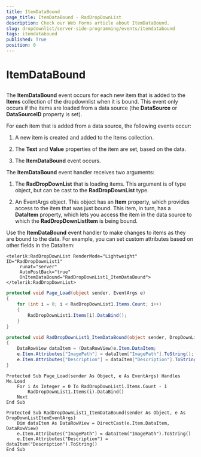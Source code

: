 ```yaml
---
title: ItemDataBound
page_title: ItemDataBound - RadDropDownList
description: Check our Web Forms article about ItemDataBound.
slug: dropdownlist/server-side-programming/events/itemdatabound
tags: itemdatabound
published: True
position: 0
---
```


# ItemDataBound



## 

The **ItemDataBound** event occurs for each new item that is added to the **Items** collection of the dropdownlist when it is bound. This event only occurs if the items are loaded from a data source (the **DataSource** or **DataSourceID** property is set).

For each item that is added from a data source, the following events occur:

1. A new item is created and added to the Items collection.

2. The **Text** and **Value** properties of the item are set, based on the data.

3. The **ItemDataBound** event occurs.

The **ItemDataBound** event handler receives two arguments:

1. The **RadDropDownList** that is loading items. This argument is of type object, but can be cast to the **RadDropDownList** type.

2. An EventArgs object. This object has an **Item** property, which provides access to the item that was just bound. This item, in turn, has a **DataItem** property, which lets you access the item in the data source to which the **RadDropDownListItem** is being bound.

Use the **ItemDataBound** event handler to make changes to items as they are bound to the data. For example, you can set custom attributes based on other fields in the DataItem:

````ASPNET
<telerik:RadDropDownList RenderMode="Lightweight" ID="RadDropDownList1"
	 runat="server"
	 AutoPostBack="true"
	 OnItemDataBound="RadDropDownList1_ItemDataBound">
</telerik:RadDropDownList>
````





````C#
protected void Page_Load(object sender, EventArgs e)
{
	for (int i = 0; i < RadDropDownList1.Items.Count; i++)
	{
		RadDropDownList1.Items[i].DataBind();
	}
}

protected void RadDropDownList1_ItemDataBound(object sender, DropDownListItemEventArgs e)
{
	DataRowView dataItem = (DataRowView)e.Item.DataItem;
	e.Item.Attributes["ImagePath"] = dataItem["ImagePath"].ToString();
	e.Item.Attributes["Description"] = dataItem["Description"].ToString();
}
````
````VB.NET
Protected Sub Page_Load(sender As Object, e As EventArgs) Handles Me.Load
	For i As Integer = 0 To RadDropDownList1.Items.Count - 1
		RadDropDownList1.Items(i).DataBind()
	Next
End Sub

Protected Sub RadDropDownList1_ItemDataBound(sender As Object, e As DropDownListItemEventArgs)
	Dim dataItem As DataRowView = DirectCast(e.Item.DataItem, DataRowView)
	e.Item.Attributes("ImagePath") = dataItem("ImagePath").ToString()
	e.Item.Attributes("Description") = dataItem("Description").ToString()
End Sub
````

